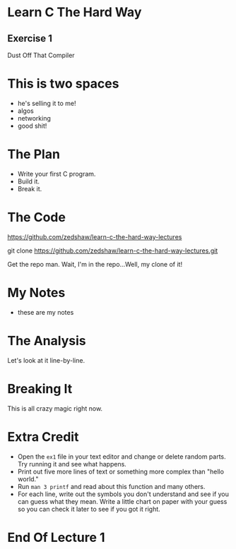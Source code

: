 Learn C The Hard Way
=======

Exercise 1
----

Dust Off That Compiler


This is two spaces
===
- he's selling it to me!
- algos
- networking
- good shit!



The Plan
====

* Write your first C program.
* Build it.
* Break it.



The Code
====

https://github.com/zedshaw/learn-c-the-hard-way-lectures

git clone https://github.com/zedshaw/learn-c-the-hard-way-lectures.git

Get the repo man. Wait, I'm in the repo...Well, my clone of it!


My Notes
===
- these are my notes


The Analysis
====

Let's look at it line-by-line.



Breaking It
====

This is all crazy magic right now.



Extra Credit
====

* Open the ``ex1`` file in your text editor and change or delete random parts.
  Try running it and see what happens.
* Print out five more lines of text or something more complex than "hello world."
* Run ``man 3 printf`` and read about this function and many others.
* For each line, write out the symbols you don't understand and
  see if you can guess what they mean.  Write a little chart on
  paper with your guess so you can check it later to see
  if you got it right.



End Of Lecture 1
=====

